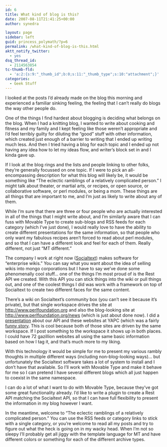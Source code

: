 ```yaml
---
id: 6
title: What kind of blog is this?
date: 2007-08-11T21:41:25+00:00
author: synedra

layout: page
sidebar: left
guid: princess_polymath/?p=6
permalink: /what-kind-of-blog-is-this.html
aktt_notify_twitter:
  - yes
dsq_thread_id:
  - 2114563854
tc-thumb-fld:
  - 'a:2:{s:9:"_thumb_id";b:0;s:11:"_thumb_type";s:10:"attachment";}'
categories:
  - Geek Stuff
---
```

I looked at the posts I&#8217;d already made on the blog this morning and experienced a familiar sinking feeling, the feeling that I can&#8217;t really do blogs the way other people do.
  
One of the things I find hardest about blogging is deciding what belongs on the blog. When I had a knitting blog, I wanted to write about cooking and fitness and my family and I kept feeling like those weren&#8217;t appropriate and I&#8217;d feel terribly guilty for diluting the &#8220;good&#8221; stuff with other information, which created just enough of a barrier to writing that I ended up writing much less. And then I tried having a blog for each topic and I ended up not having any idea how to let my ideas flow, and writer&#8217;s block set in and I kinda gave up.

<!--more-->


  
If I look at the blog rings and the lists and people linking to other folks, they&#8217;re generally focussed on one topic. If I were to pick an all-encompassing description for what this blog will likely be, it would be something like &#8220;The eclectic ramblings of a relatively complicated person.&#8221; I might talk about theater, or martial arts, or recipes, or open source, or collaborative software, or perl modules, or being a mom. These things are all things that are important to me, and I&#8217;m just as likely to write about any of them.
  
While I&#8217;m sure that there are three or four people who are actually interested in all of the things that I might write about, and I&#8217;m similarly aware that I can fuss with Movable Type to create sub-blogs and RSS feeds for each category (which I&#8217;ve just done), I would really love to have the ability to create different presentations for the same information, so that people who only want my fabulous recipes aren&#8217;t forced to read about perl modules, and so that I can have a different look and feel for each of them. Really different, not just &#8220;MT different.&#8221;
  
The company I work at right now ([Socialtext](http://www.socialtext.net/open)) makes software for &#8220;enterprise wikis.&#8221; You can say what you want about the idea of selling wikis into mongo corporations but I have to say we&#8217;ve done some phenomenally cool stuff&#8230; one of the things I&#8217;m most proud of is the Rest API we created. With this API you can stick things into the wiki or pull things out, and one of the coolest things I did was work with a framework on top of Socialtext to create two different faces for the same content.
  
There&#8217;s a wiki on Socialtext&#8217;s community box (you can&#8217;t see it because it&#8217;s private), but that single workspace drives the site at <http://www.perlfoundation.org> and also the blog-looking site at <http://www.perlfoundation.org/news> (which is just about done now). I did a [presentation](http://www.perlgoddess.com/Presentation.html) about our API and these websites at YAPC (which was a fairly [funny story](http://www.socialtext.net/open/index.cgi?kirsten_2007_06_27). This is cool because both of those sites are driven by the same workspace. If I post something to the workspace it shows up in both places. I could have 72 gazillion websites all using the same basic information based on how I tag it, and that&#8217;s much more to my liking.
  
With this technology it would be simple for me to present my various rambly thoughts in multiple different ways (including non-blog-looking ways)&#8230; but unfortunately the Socialtext software takes a lot of system to install and I don&#8217;t have that available. So I&#8217;ll work with Movable Type and make it behave for me so I can pretend I have several different blogs which all just happen to coexist in the same namespace.
  
I can do a lot of what I want to do with Movable Type, because they&#8217;ve got some great functionality already. I&#8217;d like to write a plugin to create a Rest API matching the Socialtext API, so that I can have full flexibility to present the information in my blog however I want.
  
In the meantime, welcome to &#8220;The eclectic ramblings of a relatively complicated person.&#8221; You can use the RSS feeds or category links to stick with a single category, or you&#8217;re welcome to read all my posts and try to figure out what the heck is going on in my wacky head. When I&#8217;m not so sleepy I&#8217;ll probably get all jiggy with the template language for MT and have different colors or something for each of the different archive types.